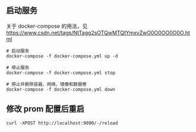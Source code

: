 ## 启动服务
关于 docker-compose 的用法，见 https://www.csdn.net/tags/NtTagg2sOTQwMTQtYmxvZwO0O0OO0O0O.html

```shell
# 启动服务
docker-compose -f docker-compose.yml up -d

# 停止服务
docker-compose -f docker-compose.yml stop

# 停止并删除容器，网络，镜像和数据卷
docker-compose -f docker-compose.yml down
```

## 修改 prom 配置后重启
```shell
curl -XPOST http://localhost:9090/-/reload
```